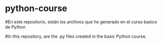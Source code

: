 # python-course

#En este repositorio, están los archivos que he generado en el curso basico de Python


#In this repository, are the .py files created in the basic Python course.
